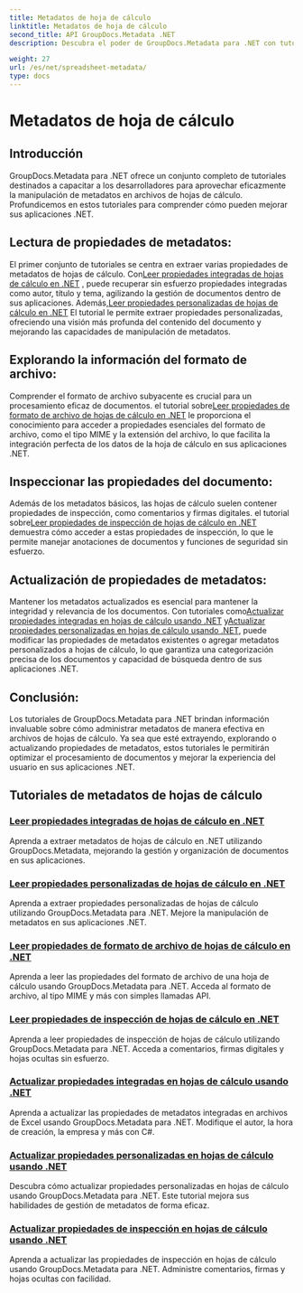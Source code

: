```yaml
---
title: Metadatos de hoja de cálculo
linktitle: Metadatos de hoja de cálculo
second_title: API GroupDocs.Metadata .NET
description: Descubra el poder de GroupDocs.Metadata para .NET con tutoriales sobre cómo leer y actualizar las propiedades de las hojas de cálculo. Eleve la manipulación de metadatos en sus aplicaciones .NET.

weight: 27
url: /es/net/spreadsheet-metadata/
type: docs
---
```

# Metadatos de hoja de cálculo

## Introducción

GroupDocs.Metadata para .NET ofrece un conjunto completo de tutoriales destinados a capacitar a los desarrolladores para aprovechar eficazmente la manipulación de metadatos en archivos de hojas de cálculo. Profundicemos en estos tutoriales para comprender cómo pueden mejorar sus aplicaciones .NET.

## Lectura de propiedades de metadatos:
El primer conjunto de tutoriales se centra en extraer varias propiedades de metadatos de hojas de cálculo. Con[Leer propiedades integradas de hojas de cálculo en .NET](./read-built-in-properties-spreadsheets/) , puede recuperar sin esfuerzo propiedades integradas como autor, título y tema, agilizando la gestión de documentos dentro de sus aplicaciones. Además,[Leer propiedades personalizadas de hojas de cálculo en .NET](./read-custom-properties-spreadsheets/) El tutorial le permite extraer propiedades personalizadas, ofreciendo una visión más profunda del contenido del documento y mejorando las capacidades de manipulación de metadatos.

## Explorando la información del formato de archivo:
 Comprender el formato de archivo subyacente es crucial para un procesamiento eficaz de documentos. el tutorial sobre[Leer propiedades de formato de archivo de hojas de cálculo en .NET](./read-file-format-properties-spreadsheets/) le proporciona el conocimiento para acceder a propiedades esenciales del formato de archivo, como el tipo MIME y la extensión del archivo, lo que facilita la integración perfecta de los datos de la hoja de cálculo en sus aplicaciones .NET.

## Inspeccionar las propiedades del documento:
Además de los metadatos básicos, las hojas de cálculo suelen contener propiedades de inspección, como comentarios y firmas digitales. el tutorial sobre[Leer propiedades de inspección de hojas de cálculo en .NET](./read-inspection-properties-spreadsheets/) demuestra cómo acceder a estas propiedades de inspección, lo que le permite manejar anotaciones de documentos y funciones de seguridad sin esfuerzo.

## Actualización de propiedades de metadatos:
 Mantener los metadatos actualizados es esencial para mantener la integridad y relevancia de los documentos. Con tutoriales como[Actualizar propiedades integradas en hojas de cálculo usando .NET](./update-built-in-properties-spreadsheets/) y[Actualizar propiedades personalizadas en hojas de cálculo usando .NET](./update-custom-properties-spreadsheets/), puede modificar las propiedades de metadatos existentes o agregar metadatos personalizados a hojas de cálculo, lo que garantiza una categorización precisa de los documentos y capacidad de búsqueda dentro de sus aplicaciones .NET.

## Conclusión:
Los tutoriales de GroupDocs.Metadata para .NET brindan información invaluable sobre cómo administrar metadatos de manera efectiva en archivos de hojas de cálculo. Ya sea que esté extrayendo, explorando o actualizando propiedades de metadatos, estos tutoriales le permitirán optimizar el procesamiento de documentos y mejorar la experiencia del usuario en sus aplicaciones .NET.

## Tutoriales de metadatos de hojas de cálculo
### [Leer propiedades integradas de hojas de cálculo en .NET](./read-built-in-properties-spreadsheets/)
Aprenda a extraer metadatos de hojas de cálculo en .NET utilizando GroupDocs.Metadata, mejorando la gestión y organización de documentos en sus aplicaciones.
### [Leer propiedades personalizadas de hojas de cálculo en .NET](./read-custom-properties-spreadsheets/)
Aprenda a extraer propiedades personalizadas de hojas de cálculo utilizando GroupDocs.Metadata para .NET. Mejore la manipulación de metadatos en sus aplicaciones .NET.
### [Leer propiedades de formato de archivo de hojas de cálculo en .NET](./read-file-format-properties-spreadsheets/)
Aprenda a leer las propiedades del formato de archivo de una hoja de cálculo usando GroupDocs.Metadata para .NET. Acceda al formato de archivo, al tipo MIME y más con simples llamadas API.
### [Leer propiedades de inspección de hojas de cálculo en .NET](./read-inspection-properties-spreadsheets/)
Aprenda a leer propiedades de inspección de hojas de cálculo utilizando GroupDocs.Metadata para .NET. Acceda a comentarios, firmas digitales y hojas ocultas sin esfuerzo.
### [Actualizar propiedades integradas en hojas de cálculo usando .NET](./update-built-in-properties-spreadsheets/)
Aprenda a actualizar las propiedades de metadatos integradas en archivos de Excel usando GroupDocs.Metadata para .NET. Modifique el autor, la hora de creación, la empresa y más con C#.
### [Actualizar propiedades personalizadas en hojas de cálculo usando .NET](./update-custom-properties-spreadsheets/)
Descubra cómo actualizar propiedades personalizadas en hojas de cálculo usando GroupDocs.Metadata para .NET. Este tutorial mejora sus habilidades de gestión de metadatos de forma eficaz.
### [Actualizar propiedades de inspección en hojas de cálculo usando .NET](./update-inspection-properties-spreadsheets/)
Aprenda a actualizar las propiedades de inspección en hojas de cálculo usando GroupDocs.Metadata para .NET. Administre comentarios, firmas y hojas ocultas con facilidad.